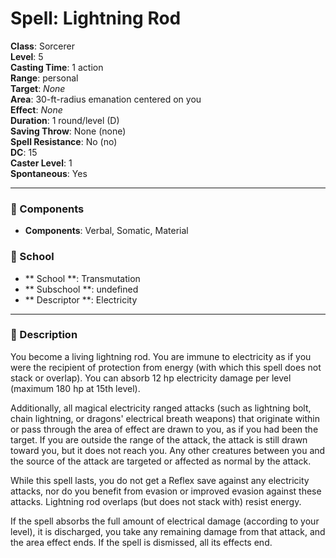 
# Spell: Lightning Rod
**Class**: Sorcerer  
**Level**: 5  
**Casting Time**: 1 action  
**Range**: personal  
**Target**: _None_  
**Area**: 30-ft-radius emanation centered on you  
**Effect**: _None_  
**Duration**: 1 round/level (D)  
**Saving Throw**: None (none)  
**Spell Resistance**: No (no)  
**DC**: 15  
**Caster Level**: 1  
**Spontaneous**: Yes

---

### 🔮 Components
- **Components**: Verbal, Somatic, Material

### 🏫 School
- ** School **: Transmutation
- ** Subschool **: undefined
- ** Descriptor **: Electricity
---

### 📜 Description
You become a living lightning rod. You are immune to electricity as if you were the recipient of protection from energy (with which this spell does not stack or overlap). You can absorb 12 hp electricity damage per level (maximum 180 hp at 15th level).

Additionally, all magical electricity ranged attacks (such as lightning bolt, chain lightning, or dragons' electrical breath weapons) that originate within or pass through the area of effect are drawn to you, as if you had been the target. If you are outside the range of the attack, the attack is still drawn toward you, but it does not reach you. Any other creatures between you and the source of the attack are targeted or affected as normal by the attack.

While this spell lasts, you do not get a Reflex save against any electricity attacks, nor do you benefit from evasion or improved evasion against these attacks. Lightning rod overlaps (but does not stack with) resist energy.

If the spell absorbs the full amount of electrical damage (according to your level), it is discharged, you take any remaining damage from that attack, and the area effect ends. If the spell is dismissed, all its effects end.
